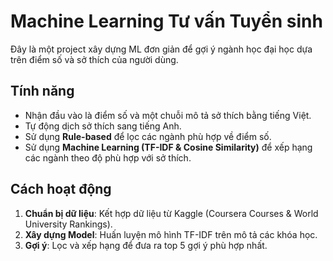 #  Machine Learning Tư vấn Tuyển sinh

Đây là một project xây dựng ML đơn giản để gợi ý ngành học đại học dựa trên điểm số và sở thích của người dùng.

##  Tính năng

-   Nhận đầu vào là điểm số và một chuỗi mô tả sở thích bằng tiếng Việt.
-   Tự động dịch sở thích sang tiếng Anh.
-   Sử dụng **Rule-based** để lọc các ngành phù hợp về điểm số.
-   Sử dụng **Machine Learning (TF-IDF & Cosine Similarity)** để xếp hạng các ngành theo độ phù hợp với sở thích.

##  Cách hoạt động

1.  **Chuẩn bị dữ liệu**: Kết hợp dữ liệu từ Kaggle (Coursera Courses & World University Rankings).
2.  **Xây dựng Model**: Huấn luyện mô hình TF-IDF trên mô tả các khóa học.
3.  **Gợi ý**: Lọc và xếp hạng để đưa ra top 5 gợi ý phù hợp nhất.
